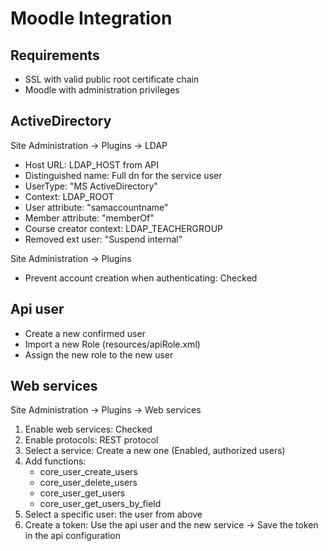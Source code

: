 # Moodle Integration


## Requirements
- SSL with valid public root certificate chain
- Moodle with administration privileges

## ActiveDirectory

Site Administration -> Plugins -> LDAP
- Host URL: LDAP_HOST from API
- Distinguished name: Full dn for the service user
- UserType: "MS ActiveDirectory"
- Context: LDAP_ROOT
- User attribute: "samaccountname"
- Member attribute: "memberOf"
- Course creator context: LDAP_TEACHERGROUP
- Removed ext user: "Suspend internal"

Site Administration -> Plugins

- Prevent account creation when authenticating: Checked

## Api user

- Create a new confirmed user
- Import a new Role (resources/apiRole.xml)
- Assign the new role to the new user


## Web services
Site Administration -> Plugins -> Web services

1. Enable web services: Checked
2. Enable protocols: REST protocol
5. Select a service: Create a new one (Enabled, authorized users)
6. Add functions:
    - core_user_create_users
    - core_user_delete_users
    - core_user_get_users
    - core_user_get_users_by_field
7. Select a specific user: the user from above
8. Create a token: Use the api user and the new service
    -> Save the token in the api configuration
    